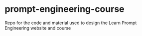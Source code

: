 # prompt-engineering-course
Repo for the code and material used to design the Learn Prompt Engineering website and course
